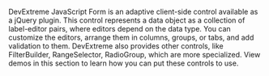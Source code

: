 DevExtreme JavaScript Form is an adaptive client-side control available as a jQuery plugin. This control represents a data object as a collection of label-editor pairs, where editors depend on the data type. You can customize the editors, arrange them in columns, groups, or tabs, and add validation to them. DevExtreme also provides other controls, like FilterBuilder, RangeSelector, RadioGroup, which are more specialized. View demos in this section to learn how you can put these controls to use.
<!--split-->